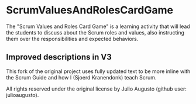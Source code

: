 # ScrumValuesAndRolesCardGame
The "Scrum Values and Roles Card Game" is a learning activity that will lead the students to discuss about the Scrum roles and values, 
also instructing them over the responsibilities and expected behaviors.

## Improved descriptions in V3
This fork of the original project uses fully updated text to be more inline with the Scrum Guide and how I (Sjoerd Kranendonk) teach Scrum. 

All rights reserved under the original license by Julio Augusto (github user: julioaugusto).
